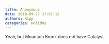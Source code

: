 ```yaml
---
title: Anonymous
date: 2018-09-27 17:07:12
authors: Ripp
categories: Holiday
---
```


 Yeah, but Mountain Brook does not have Catalyst